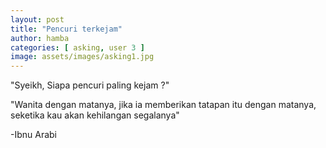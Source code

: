```yaml
---
layout: post
title: "Pencuri terkejam"
author: hamba
categories: [ asking, user 3 ]
image: assets/images/asking1.jpg
---
```

"Syeikh, Siapa pencuri paling kejam ?"

"Wanita dengan matanya, jika ia memberikan tatapan itu dengan matanya, seketika kau akan kehilangan segalanya"

-Ibnu Arabi

<audio hidden autoplay loop>
  <source src="/assets/audios/casablanca.mp3" type="audio/mpeg">
</audio>


